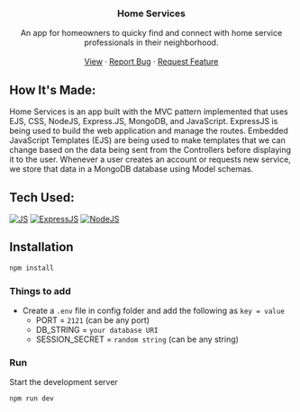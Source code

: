 <div align="center">
  <h3 align="center">Home Services</h3>
  <p align="center">
    An app for homeowners to quicky find and connect with home service professionals in their neighborhood.
    <br />
    <br />
    <a href="#">View</a>
    ·
    <a href="https://github.com/joselupianez/home-services-project/issues">Report Bug</a>
    ·
    <a href="https://github.com/joselupianez/home-services-project/pulls">Request Feature</a>
  </p>
</div>

## How It's Made:
Home Services is an app built with the MVC pattern implemented that uses EJS, CSS, NodeJS, Express.JS, MongoDB, and JavaScript. ExpressJS is being used to build the web application and manage the routes. Embedded JavaScript Templates (EJS) are being used to make templates that we can change based on the data being sent from the Controllers before displaying it to the user. Whenever a user creates an account or requests new service, we store that data in a MongoDB database using Model schemas.


## Tech Used:
[![JS][Javascript]][Javascript]
[![ExpressJS][Express.JS]][Express.JS]
[![NodeJS][Node.JS]][Node.JS]

## Installation

```sh
npm install
```
### Things to add

- Create a `.env` file in config folder and add the following as `key = value`
  - PORT = `2121` (can be any port)
  - DB_STRING = `your database URI`
  - SESSION_SECRET = `random string` (can be any string)

### Run
Start the development server
```sh
npm run dev
```

<!-- MARKDOWN LINKS & IMAGES -->
[Javascript]: https://img.shields.io/badge/javascript%20-%23323330.svg?&style=for-the-badge&logo=javascript&logoColor=%23F7DF1E
[Express.JS]: https://img.shields.io/badge/Express.js-404D59?style=for-the-badge
[Node.JS]: https://img.shields.io/badge/Node.js-43853D?style=for-the-badge&logo=node.js&logoColor=white